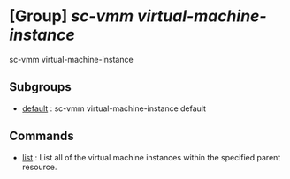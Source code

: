 # [Group] _sc-vmm virtual-machine-instance_

sc-vmm virtual-machine-instance

## Subgroups

- [default](/Commands/sc-vmm/virtual-machine-instance/default/readme.md)
: sc-vmm virtual-machine-instance default

## Commands

- [list](/Commands/sc-vmm/virtual-machine-instance/_list.md)
: List all of the virtual machine instances within the specified parent resource.
